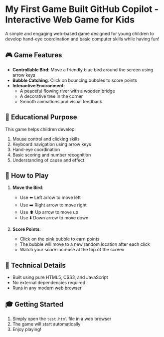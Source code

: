 # My First Game Built GitHub Copilot - Interactive Web Game for Kids

A simple and engaging web-based game designed for young children to develop hand-eye coordination and basic computer skills while having fun!

## 🎮 Game Features

- **Controllable Bird**: Move a friendly blue bird around the screen using arrow keys
- **Bubble Catching**: Click on bouncing bubbles to score points
- **Interactive Environment**: 
  - A peaceful flowing river with a wooden bridge
  - A decorative tree in the corner
  - Smooth animations and visual feedback

## 🎯 Educational Purpose

This game helps children develop:
1. Mouse control and clicking skills
2. Keyboard navigation using arrow keys
3. Hand-eye coordination
4. Basic scoring and number recognition
5. Understanding of cause and effect

## 🚀 How to Play

1. **Move the Bird**:
   - Use ⬅️ Left arrow to move left
   - Use ➡️ Right arrow to move right
   - Use ⬆️ Up arrow to move up
   - Use ⬇️ Down arrow to move down

2. **Score Points**:
   - Click on the pink bubble to earn points
   - The bubble will move to a new random location after each click
   - Watch your score increase at the top of the screen

## 🔧 Technical Details

- Built using pure HTML5, CSS3, and JavaScript
- No external dependencies required
- Runs in any modern web browser

## 🎓 Getting Started

1. Simply open the `test.html` file in a web browser
2. The game will start automatically
3. Enjoy playing!